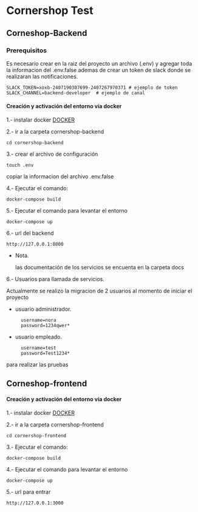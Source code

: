 # Cornershop Test

## Corneshop-Backend

### **Prerequisitos**

Es necesario crear en la raiz del proyecto un archivo (.env)
y agregar toda la informacion del .env.false ademas de crear un token 
de slack donde se realizaran las notificaciones.

    SLACK_TOKEN=xoxb-2407190307699-2407267970371 # ejemplo de token
    SLACK_CHANNEL=backend-developer  # ejemplo de canal

#### **Creación y activación del entorno via docker**

1.- instalar docker [DOCKER](https://docs.docker.com/docker-for-windows/install/)

2.- ir a la carpeta cornershop-backend
    
    cd cornershop-backend

3.- crear el archivo de configuración

    touch .env
    
copiar la informacion del archivo .env.false

4.- Ejecutar el comando:

    docker-compose build

5.- Ejecutar el comando para levantar el entorno

    docker-compose up
        
6.- url del backend

    http://127.0.0.1:8000

* Nota.

    las documentación de los servicios se encuenta en la carpeta docs 

6.- Usuarios para llamada de servicios.

Actualmente se realizo la migracion de 2 usuarios al momento de iniciar el proyecto
* usuario administrador.
    
        username=nora
        password=1234qwer*
* usuario empleado.

        username=test
        password=Test1234*

para realizar las pruebas
     
## Corneshop-frontend
#### **Creación y activación del entorno via docker**

1.- instalar docker [DOCKER](https://docs.docker.com/docker-for-windows/install/)

2.- ir a la carpeta cornershop-frontend
    
    cd cornershop-frontend
 
3.- Ejecutar el comando:

    docker-compose build

4.- Ejecutar el comando para levantar el entorno

    docker-compose up

5.- url para entrar

    http://127.0.0.1:3000
